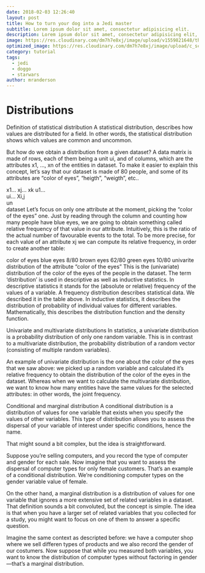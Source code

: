 ```yaml
---
date: 2018-02-03 12:26:40
layout: post
title: How to turn your dog into a Jedi master
subtitle: Lorem ipsum dolor sit amet, consectetur adipisicing elit.
description: Lorem ipsum dolor sit amet, consectetur adipisicing elit, sed do eiusmod tempor incididunt ut labore et dolore magna aliqua.
image: https://res.cloudinary.com/dm7h7e8xj/image/upload/v1559821648/theme8_knvabs.jpg
optimized_image: https://res.cloudinary.com/dm7h7e8xj/image/upload/c_scale,w_380/v1559821648/theme8_knvabs.jpg
category: tutorial
tags:
  - jedi
  - doggo
  - starwars
author: mranderson
---
```


# Distributions
Definition of statistical distribution
A statistical distribution, describes how values are distributed for a field. In other words, the statistical distribution shows which values are common and uncommon.

But how do we obtain a distribution from a given dataset? A data matrix is made of rows, each of them being a unit ui, and of columns, which are the attributes x1, …, xn of the entities in dataset. To make it easier to explain this concept, let’s say that our dataset is made of 80 people, and some of its attributes are “color of eyes”, “heigth”, “weigth”, etc..

x1…	xj…	xk
u1…			
ui…		Xi,j	
un			
dataset
Let’s focus on only one attribute at the moment, picking the “color of the eyes” one. Just by reading through the column and counting how many people have blue eyes, we are going to obtain something called relative frequency of that value in our attribute. Intuitively, this is the ratio of the actual number of favourable events to the total. To be more precise, for each value of an attribute xj we can compute its relative frequency, in order to create another table:

color of eyes
blue eyes	8/80
brown eyes	62/80
green eyes	10/80
univarite distribution of the attribute “color of the eyes”
This is the (univariate) distribution of the color of the eyes of the people in the dataset. The term ‘distribution’ is used in descriptive as well as inductive statistics. In descriptive statistics it stands for the (absolute or relative) frequency of the values of a variable. A frequency distribution describes statistical data. We described it in the table above. In inductive statistics, it describes the distribution of probability of individual values for different variables. Mathematically, this describes the distribution function and the density function. 

Univariate and multivariate distributions
In statistics, a univariate distribution is a probability distribution of only one random variable. This is in contrast to a multivariate distribution, the probability distribution of a random vector (consisting of multiple random variables).

An example of univariate distribution is the one about the color of the eyes that we saw above: we picked up a random variable and calculated it’s relative frequency to obtain the distribution of the color of the eyes in the dataset. Whereas when we want to calculate the multivariate distribution, we want to know how many entities have the same values for the selected attributes: in other words, the joint frequency.

Conditional and marginal distribution
A conditional distribution is a distribution of values for one variable that exists when you specify the values of other variables. This type of distribution allows you to assess the dispersal of your variable of interest under specific conditions, hence the name.

That might sound a bit complex, but the idea is straightforward.

Suppose you’re selling computers, and you record the type of computer and gender for each sale. Now imagine that you want to assess the dispersal of computer types for only female customers. That’s an example of a conditional distribution. We’re conditioning computer types on the gender variable value of female.


On the other hand, a marginal distribution is a distribution of values for one variable that ignores a more extensive set of related variables in a dataset. That definition sounds a bit convoluted, but the concept is simple. The idea is that when you have a larger set of related variables that you collected for a study, you might want to focus on one of them to answer a specific question.

Imagine the same context as descripted before: we have a computer shop where we sell differen types of products and we also record the gender of our costumers. Now suppose that while you measured both variables, you want to know the distribution of computer types without factoring in gender—that’s a marginal distribution.









